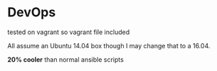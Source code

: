 # DevOps

tested on vagrant so vagrant file included

All assume an Ubuntu 14.04 box though I may change that to a 16.04.


__20% cooler__ than normal ansible scripts
